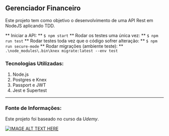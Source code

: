 ## Gerenciador Financeiro

Este projeto tem como objetivo o desenvolvimento de uma API Rest em NodeJS aplicando TDD.

** Iniciar a API: **
`$ npm start`
** Rodar os testes uma única vez: **
`$ npm run test`
** Rodar testes toda vez que o código sofrer alteração: **
`$ npm run secure-mode`
** Rodar migrações (ambiente teste): **
`.\node_modules\.bin\knex migrate:latest --env test`

### Tecnologias Utilizadas:

1. Node.js
2. Postgres e Knex
3. Passport e JWT
4. Jest e Supertest

---

### Fonte de Informações:

Este projeto foi baseado no curso da _Udemy_.

[![IMAGE ALT TEXT HERE](https://i.udemycdn.com/course/240x135/2083768_b0ce_2.jpg)](https://www.udemy.com/course/api-rest-nodejs-com-testes)
